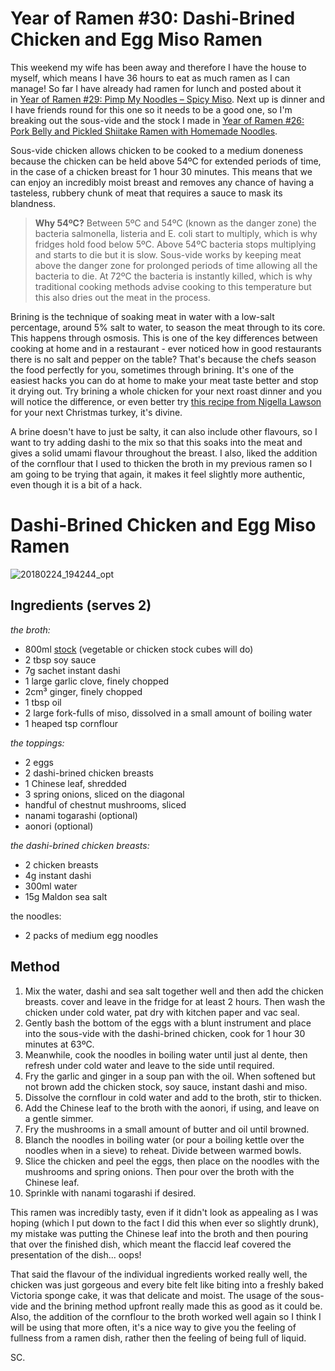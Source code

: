# Year of Ramen #30: Dashi-Brined Chicken and Egg Miso Ramen

This weekend my wife has been away and therefore I have the house to myself, which means I have 36 hours to eat as much ramen as I can manage! So far I have already had ramen for lunch and posted about it in [Year of Ramen #29: Pimp My Noodles – Spicy Miso](https://cookingwithscarss.wordpress.com/2018/02/24/year-of-ramen-29-pimp-my-noodles-spicy-miso/). Next up is dinner and I have friends round for this one so it needs to be a good one, so I'm breaking out the sous-vide and the stock I made in [Year of Ramen #26: Pork Belly and Pickled Shiitake Ramen with Homemade Noodles](https://cookingwithscarss.wordpress.com/2017/08/27/year-of-ramen-26-pork-belly-and-pickled-shiitake-ramen-with-homemade-noodles/).

Sous-vide chicken allows chicken to be cooked to a medium doneness because the chicken can be held above 54ºC for extended periods of time, in the case of a chicken breast for 1 hour 30 minutes. This means that we can enjoy an incredibly moist breast and removes any chance of having a tasteless, rubbery chunk of meat that requires a sauce to mask its blandness.

> **Why 54ºC?** Between 5ºC and 54ºC (known as the danger zone) the bacteria salmonella, listeria and E. coli start to multiply, which is why fridges hold food below 5ºC. Above 54ºC bacteria stops multiplying and starts to die but it is slow. Sous-vide works by keeping meat above the danger zone for prolonged periods of time allowing all the bacteria to die. At 72ºC the bacteria is instantly killed, which is why traditional cooking methods advise cooking to this temperature but this also dries out the meat in the process.

Brining is the technique of soaking meat in water with a low-salt percentage, around 5% salt to water, to season the meat through to its core. This happens through osmosis. This is one of the key differences between cooking at home and in a restaurant - ever noticed how in good restaurants there is no salt and pepper on the table? That's because the chefs season the food perfectly for you, sometimes through brining. It's one of the easiest hacks you can do at home to make your meat taste better and stop it drying out. Try brining a whole chicken for your next roast dinner and you will notice the difference, or even better try [this recipe from Nigella Lawson](https://www.nigella.com/recipes/spiced-and-superjuicy-roast-turkey) for your next Christmas turkey, it's divine.

A brine doesn't have to just be salty, it can also include other flavours, so I want to try adding dashi to the mix so that this soaks into the meat and gives a solid umami flavour throughout the breast. I also, liked the addition of the cornflour that I used to thicken the broth in my previous ramen so I am going to be trying that again, it makes it feel slightly more authentic, even though it is a bit of a hack.

# Dashi-Brined Chicken and Egg Miso Ramen

![20180224_194244_opt](https://cookingwithscarss.files.wordpress.com/2018/02/20180224_194244_opt.jpg)

## Ingredients (serves 2)

_the broth:_

* 800ml [stock](https://cookingwithscarss.wordpress.com/2017/08/27/year-of-ramen-26-pork-belly-and-pickled-shiitake-ramen-with-homemade-noodles/) (vegetable or chicken stock cubes will do)
* 2 tbsp soy sauce
* 7g sachet instant dashi
* 1 large garlic clove, finely chopped
* 2cm³ ginger, finely chopped
* 1 tbsp oil
* 2 large fork-fulls of miso, dissolved in a small amount of boiling water
* 1 heaped tsp cornflour

_the toppings:_

* 2 eggs
* 2 dashi-brined chicken breasts
* 1 Chinese leaf, shredded
* 3 spring onions, sliced on the diagonal
* handful of chestnut mushrooms, sliced
* nanami togarashi (optional)
* aonori (optional)

_the dashi-brined chicken breasts:_

* 2 chicken breasts
* 4g instant dashi
* 300ml water
* 15g Maldon sea salt

the noodles:

* 2 packs of medium egg noodles

## Method

1. Mix the water, dashi and sea salt together well and then add the chicken breasts. cover and leave in the fridge for at least 2 hours. Then wash the chicken under cold water, pat dry with kitchen paper and vac seal.
2. Gently bash the bottom of the eggs with a blunt instrument and place into the sous-vide with the dashi-brined chicken, cook for 1 hour 30 minutes at 63ºC.
3. Meanwhile, cook the noodles in boiling water until just al dente, then refresh under cold water and leave to the side until required.
4. Fry the garlic and ginger in a soup pan with the oil. When softened but not brown add the chicken stock, soy sauce, instant dashi and miso.
5. Dissolve the cornflour in cold water and add to the broth, stir to thicken.
6. Add the Chinese leaf to the broth with the aonori, if using, and leave on a gentle simmer.
7. Fry the mushrooms in a small amount of butter and oil until browned.
8. Blanch the noodles in boiling water (or pour a boiling kettle over the noodles when in a sieve) to reheat. Divide between warmed bowls.
9. Slice the chicken and peel the eggs, then place on the noodles with the mushrooms and spring onions. Then pour over the broth with the Chinese leaf.
10. Sprinkle with nanami togarashi if desired.

This ramen was incredibly tasty, even if it didn't look as appealing as I was hoping (which I put down to the fact I did this when ever so slightly drunk), my mistake was putting the Chinese leaf into the broth and then pouring that over the finished dish, which meant the flaccid leaf covered the presentation of the dish... oops!

That said the flavour of the individual ingredients worked really well, the chicken was just gorgeous and every bite felt like biting into a freshly baked Victoria sponge cake, it was that delicate and moist. The usage of the sous-vide and the brining method upfront really made this as good as it could be. Also, the addition of the cornflour to the broth worked well again so I think I will be using that more often, it's a nice way to give you the feeling of fullness from a ramen dish, rather then the feeling of being full of liquid.

SC.